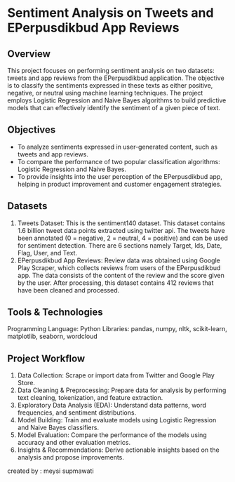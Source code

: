 # Sentiment Analysis on Tweets and EPerpusdikbud App Reviews 

## Overview
This project focuses on performing sentiment analysis on two datasets: tweets and app reviews from the EPerpusdikbud application. The objective is to classify the sentiments expressed in these texts as either positive, negative, or neutral using machine learning techniques. The project employs Logistic Regression and Naive Bayes algorithms to build predictive models that can effectively identify the sentiment of a given piece of text.

## Objectives
- To analyze sentiments expressed in user-generated content, such as tweets and app reviews.
- To compare the performance of two popular classification algorithms: Logistic Regression and Naive Bayes.
- To provide insights into the user perception of the EPerpusdikbud app, helping in product improvement and customer engagement strategies.

## Datasets
1. Tweets Dataset: This is the sentiment140 dataset. This dataset contains 1.6 billion tweet data points extracted using twitter api. The tweets have been annotated (0 = negative, 2 = neutral, 4 = positive) and can be used for sentiment detection. There are 6 sections namely Target, Ids, Date, Flag, User, and Text.
2. EPerpusdikbud App Reviews: Review data was obtained using Google Play Scraper, which collects reviews from users of the EPerpusdikbud app. The data consists of the content of the review and the score given by the user. After processing, this dataset contains 412 reviews that have been cleaned and processed.

## Tools & Technologies
Programming Language: Python
Libraries: pandas, numpy, nltk, scikit-learn, matplotlib, seaborn, wordcloud

## Project Workflow
1. Data Collection: Scrape or import data from Twitter and Google Play Store.
2. Data Cleaning & Preprocessing: Prepare data for analysis by performing text cleaning, tokenization, and feature extraction.
3. Exploratory Data Analysis (EDA): Understand data patterns, word frequencies, and sentiment distributions.
4. Model Building: Train and evaluate models using Logistic Regression and Naive Bayes classifiers.
5. Model Evaluation: Compare the performance of the models using accuracy and other evaluation metrics.
6. Insights & Recommendations: Derive actionable insights based on the analysis and propose improvements.

created by : meysi supmawati
